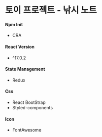 # 토이 프로젝트 - 낚시 노트

#### Npm Init

- CRA

#### React Version

- ^17.0.2

#### State Management

- Redux

#### Css

- React BootStrap
- Styled-components

#### Icon

- FontAwesome
